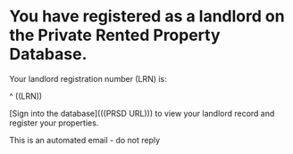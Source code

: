 # You have registered as a landlord on the Private Rented Property Database.

Your landlord registration number (LRN) is:

^ ((LRN))

[Sign into the database](((PRSD URL))) to view your landlord record and register your properties.

This is an automated email - do not reply